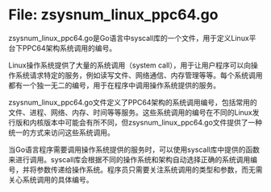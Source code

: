 # File: zsysnum_linux_ppc64.go

zsysnum_linux_ppc64.go是Go语言中syscall库的一个文件，用于定义Linux平台下PPC64架构系统调用的编号。

Linux操作系统提供了大量的系统调用（system call），用于让用户程序可以向操作系统请求特定的服务，例如读写文件、网络通信、内存管理等等。每个系统调用都有一个独一无二的编号，用于在程序中调用操作系统提供的服务。

zsysnum_linux_ppc64.go文件定义了PPC64架构的系统调用编号，包括常用的文件、进程、网络、内存、时间等等服务。这些系统调用的编号在不同的Linux发行版和内核版本中可能会有所不同，但zsysnum_linux_ppc64.go文件提供了一种统一的方式来访问这些系统调用。

当Go语言程序需要调用操作系统提供的服务时，可以使用syscall库中提供的函数来进行调用。syscall库会根据不同的操作系统和架构自动选择正确的系统调用编号，并将参数传递给操作系统。程序员只需要关注系统调用的类型和参数，而无需关心系统调用的具体编号。

